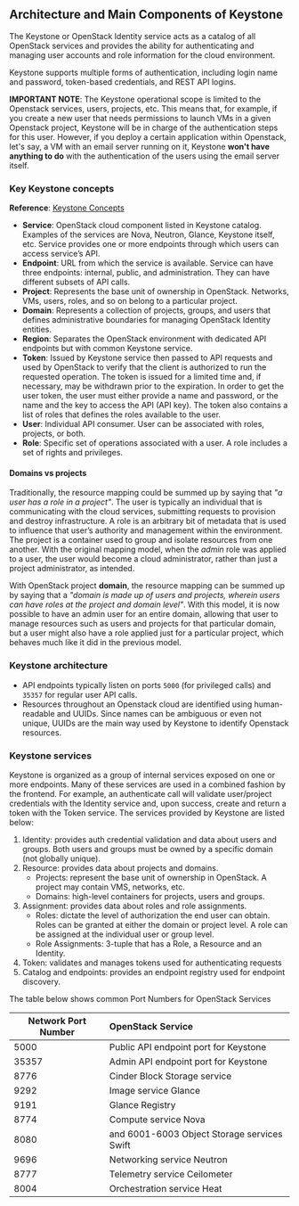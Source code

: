 ## Architecture and Main Components of Keystone

The Keystone or OpenStack Identity service acts as a catalog of all OpenStack 
services and provides the ability for authenticating and managing user accounts 
and role information for the cloud environment. 

Keystone supports multiple forms of authentication, including login name and
password, token-based credentials, and REST API logins. 

__IMPORTANT NOTE__: The Keystone operational scope is limited to the Openstack services, users, 
projects, etc. This means that, for example, if you create a new user that 
needs permissions to launch VMs in a given Openstack project, Keystone will 
be in charge of the authentication steps for this user. However, if you deploy 
a certain application within Openstack, let's say, a VM with an email server 
running on it, Keystone __won't have anything to do__ with the 
authentication of the users using the email server itself. 
### Key Keystone concepts

__Reference__: [Keystone Concepts](https://docs.openstack.org/keystone/latest/getting-started/architecture.html)

* __Service__: OpenStack cloud component listed in Keystone catalog. 
Examples of the services are Nova, Neutron, Glance, Keystone itself, etc. 
Service provides one or more endpoints through which users can access 
service’s API.
* __Endpoint__: URL from which the service is available. Service can have 
three endpoints: internal, public, and administration. They can have different 
subsets of API calls. 
* __Project__: Represents the base unit of ownership in OpenStack. Networks,
VMs, users, roles, and so on belong to a particular project. 
* __Domain__: Represents a collection of projects, groups, and users that 
defines administrative boundaries for managing OpenStack Identity entities.
* __Region__: Separates the OpenStack environment with dedicated API 
endpoints but with common Keystone service.
* __Token__: Issued by Keystone service then passed to API requests and used
by OpenStack to verify that the client is authorized to run the requested
operation. The token is issued for a limited time and, if necessary, may be
withdrawn prior to the expiration. In order to get the user token, the user must
either provide a name and password, or the name and the key to access the
API (API key). The token also contains a list of roles that defines the roles
available to the user.
* __User__: Individual API consumer. User can be associated with roles, 
projects, or both.
* __Role__: Specific set of operations associated with a user. A role 
includes a set of rights and privileges.  

#### Domains vs projects

Traditionally, the resource mapping could be summed up by saying that _"a user 
has a role in a project"_. The user is typically an individual that is 
communicating with the cloud services, submitting requests to provision and 
destroy infrastructure. A role is an arbitrary bit of metadata that is used to 
influence that user’s authority and management within the environment. The 
project is a container used to group and isolate resources from one another. 
With the original mapping model, when the _admin_ role was applied to a user, 
the user would become a cloud administrator, rather than just a project 
administrator, as intended.

With OpenStack project __domain__, the resource mapping can be summed up by 
saying that a _"domain is made up of users and projects, wherein users can have 
roles at the project and domain level"_. With this model, it is now possible to 
have an admin user for an entire domain, allowing that user to manage resources 
such as users and projects for that particular domain, but a user might also 
have a role applied just for a particular project, which behaves much like it 
did in the previous model.

### Keystone architecture

  * API endpoints typically listen on ports `5000` (for privileged calls) and 
`35357` for regular user API calls.
  * Resources throughout an Openstack cloud are identified using human-readable 
and UUIDs. Since names can be ambiguous or even not unique, UUIDs are the main
way used by Keystone to identify Openstack resources.


### Keystone services

Keystone is organized as a group of internal services exposed on one or more 
endpoints. Many of these services are used in a combined fashion by the 
frontend. For example, an authenticate call will validate user/project 
credentials with the Identity service and, upon success, create and return a 
token with the Token service. The services provided by Keystone are listed 
below:

  1. Identity: provides auth credential validation and data about users and 
groups. Both users and groups must be owned by a specific domain (not globally 
unique).
  2. Resource: provides data about projects and domains.
       * Projects: represent the base unit of ownership in OpenStack. A project 
      may contain VMS, networks, etc.
       * Domains: high-level containers for projects, users and groups.
  3. Assignment: provides data about roles and role assignments.
       * Roles: dictate the level of authorization the end user can obtain. Roles 
can be granted at either the domain or project level. A role can be assigned at 
the individual user or group level. 
       * Role Assignments: 3-tuple that has a Role, a Resource and an Identity.
  4. Token: validates and manages tokens used for authenticating requests
  5. Catalog and endpoints: provides an endpoint registry used for endpoint 
discovery.

The table below shows common Port Numbers for OpenStack Services

| Network Port Number   | OpenStack Service                           | 
| --------------------- | :-------------------------------------------|  
| 5000                  | Public API endpoint port for Keystone       |
| 35357                 | Admin API endpoint port for Keystone        |
| 8776                  | Cinder Block Storage service                |
| 9292                  | Image service Glance                        |
| 9191                  | Glance Registry                             |
| 8774                  | Compute service Nova                        |
| 8080                  | and 6001-6003 Object Storage services Swift |
| 9696                  | Networking service Neutron                  | 
| 8777                  | Telemetry service Ceilometer                |
| 8004                  | Orchestration service Heat                  |